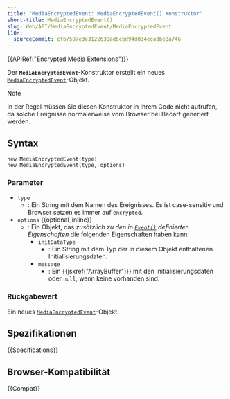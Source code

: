 ```yaml
---
title: "MediaEncryptedEvent: MediaEncryptedEvent() Konstruktor"
short-title: MediaEncryptedEvent()
slug: Web/API/MediaEncryptedEvent/MediaEncryptedEvent
l10n:
  sourceCommit: cfb7587e3e3122630ad6cbd94d834ecadbe0a746
---
```


{{APIRef("Encrypted Media Extensions")}}

Der **`MediaEncryptedEvent`**-Konstruktor erstellt ein neues [`MediaEncryptedEvent`](/de/docs/Web/API/MediaEncryptedEvent)-Objekt.

> [!NOTE]
> In der Regel müssen Sie diesen Konstruktor in Ihrem Code nicht aufrufen, da solche Ereignisse normalerweise vom Browser bei Bedarf generiert werden.

## Syntax

```js-nolint
new MediaEncryptedEvent(type)
new MediaEncryptedEvent(type, options)
```

### Parameter

- `type`
  - : Ein String mit dem Namen des Ereignisses.
    Es ist case-sensitiv und Browser setzen es immer auf `encrypted`.
- `options` {{optional_inline}}
  - : Ein Objekt, das _zusätzlich zu den in [`Event()`](/de/docs/Web/API/Event/Event) definierten Eigenschaften_ die folgenden Eigenschaften haben kann:
    - `initDataType`
      - : Ein String mit dem Typ der in diesem Objekt enthaltenen Initialisierungsdaten.
    - `message`
      - : Ein {{jsxref("ArrayBuffer")}} mit den Initialisierungsdaten oder `null`, wenn keine vorhanden sind.

### Rückgabewert

Ein neues [`MediaEncryptedEvent`](/de/docs/Web/API/MediaEncryptedEvent)-Objekt.

## Spezifikationen

{{Specifications}}

## Browser-Kompatibilität

{{Compat}}
